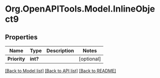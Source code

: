 
# Org.OpenAPITools.Model.InlineObject9

## Properties

Name | Type | Description | Notes
------------ | ------------- | ------------- | -------------
**Priority** | **int?** |  | [optional] 

[[Back to Model list]](../README.md#documentation-for-models)
[[Back to API list]](../README.md#documentation-for-api-endpoints)
[[Back to README]](../README.md)

